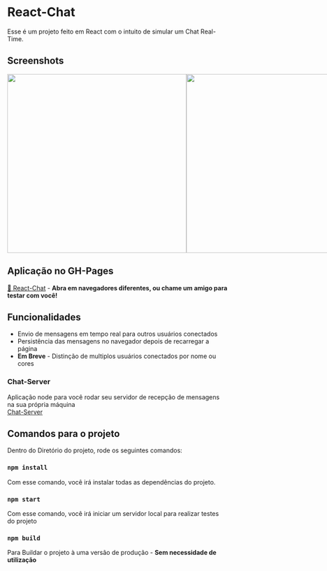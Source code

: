 # React-Chat

Esse é um projeto feito em React com o intuito de simular um Chat Real-Time.

## Screenshots

<div style="display: flex; justify-content: space-around;">
<img src="https://raw.githubusercontent.com/Ted2370/Chat-Client/main/screenshots/screenshot01.png" height="410" />
<img src="https://raw.githubusercontent.com/Ted2370/Chat-Client/main/screenshots/screenshot02.png" height="410"  />  
</div>

## Aplicação no GH-Pages

<a href="https://ted2370.github.io/Chat-Client/">🔗 React-Chat</a> - <strong>Abra em navegadores diferentes, ou chame um amigo para testar com você!</strong>

## Funcionalidades

<ul>
<li>  Envio de mensagens em tempo real para outros usuários conectados </li>
<li>  Persistência das mensagens no navegador depois de recarregar a página </li>
<li>  <strong>Em Breve</strong> - Distinção de multiplos usuários conectados por nome ou cores </li>
</ul>

### Chat-Server
Aplicação node para você rodar seu servidor de recepção de mensagens na sua própria máquina <br>
<a href="https://github.com/Ted2370/Chat-Server">Chat-Server</a>

## Comandos para o projeto

Dentro do Diretório do projeto, rode os seguintes comandos:

### `npm install`

Com esse comando, você irá instalar todas as dependências do projeto.

### `npm start`

Com esse comando, você irá iniciar um servidor local para realizar testes do projeto

### `npm build`

Para Buildar o projeto à uma versão de produção - <strong>Sem necessidade de utilização</strong>
